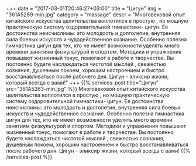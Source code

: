 +++
date = "2017-03-01T20:46:27+03:00"
title = "Цигун"
img = "361A5289-min.jpg"
category = "massage"
descr = "Многовековой опыт китайского искусства целительства воплотился в простую , но мощную практическую систему оздоровительной гимнастики- цигун. Ее достоинства неисчислимы: это молодость и долголетие, внутренняя сила боевых искусств и чудодейственное сознание. Особенно полезна гимнастика цигун для тех, кто не имеет возможности уделять много времени занятиям физкультурой и спортом. Методики и упражнения повышают жизненный тонус, помогают в работе и творчестве. Вы постоянно будете наслаждаться чистотой мыслей , свежестью сознания, душевным покоем, хорошим настроением и быстро восстанавливаться после рабочего дня. Цигун - эликсир жизни, который всегда с вами!"
+++
{{% services-post title="Цигун" src="361A5263-min.jpg" %}}
Многовековой опыт китайского искусства целительства воплотился в простую , но мощную практическую систему оздоровительной гимнастики- цигун. Ее достоинства неисчислимы: это молодость и долголетие, внутренняя сила боевых искусств и чудодейственное сознание. Особенно полезна гимнастика цигун для тех, кто не имеет возможности уделять много времени занятиям физкультурой и спортом. Методики и упражнения повышают жизненный тонус, помогают в работе и творчестве. Вы постоянно будете наслаждаться чистотой мыслей , свежестью сознания, душевным покоем, хорошим настроением и быстро восстанавливаться после рабочего дня. Цигун - эликсир жизни, который всегда с вами!
{{% /services-post %}}